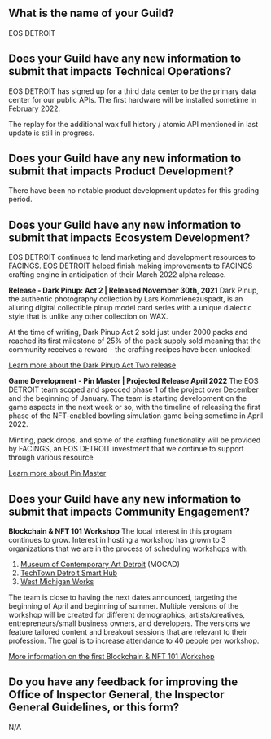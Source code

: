 ## What is the name of your Guild?

EOS DETROIT

## Does your Guild have any new information to submit that impacts Technical Operations?

EOS DETROIT has signed up for a third data center to be the primary data center for our public APIs. The first hardware will be installed sometime in February 2022.

The replay for the additional wax full history / atomic API mentioned in last update is still in progress.

## Does your Guild have any new information to submit that impacts Product Development?

There have been no notable product development updates for this grading period.

## Does your Guild have any new information to submit that impacts Ecosystem Development?

EOS DETROIT continues to lend marketing and development resources to FACINGS. EOS DETROIT helped finish making improvements to FACINGS crafting engine in anticipation of their March 2022 alpha release.

**Release - Dark Pinup: Act 2 | Released November 30th, 2021**
Dark Pinup, the authentic photography collection by Lars Kommienezuspadt, is an alluring digital collectible pinup model card series with a unique dialectic style that is unlike any other collection on WAX.

At the time of writing, Dark Pinup Act 2 sold just under 2000 packs and reached its first milestone of 25% of the pack supply sold meaning that the community receives a reward - the crafting recipes have been unlocked!

[Learn more about the Dark Pinup Act Two release](https://darkpinup.com)

**Game Development - Pin Master | Projected Release April 2022**
The EOS DETROIT team scoped and specced phase 1 of the project over December and the beginning of January. The team is starting development on the game aspects in the next week or so, with the timeline of releasing the first phase of the NFT-enabled bowling simulation game being sometime in April 2022.

Minting, pack drops, and some of the crafting functionality will be provided by FACINGS, an EOS DETROIT investment that we continue to support through various resource

[Learn more about Pin Master](https://pinmaster.io)

## Does your Guild have any new information to submit that impacts Community Engagement?
**Blockchain & NFT 101 Workshop**
The local interest in this program continues to grow. Interest in hosting a workshop has grown to 3 organizations that we are in the process of scheduling workshops with: 
1. [Museum of Contemporary Art Detroit](https://mocadetroit.org/) (MOCAD)
2. [TechTown Detroit Smart Hub](https://techtowndetroit.org/about/)
3. [West Michigan Works](https://www.westmiworks.org/)

The team is close to having the next dates announced, targeting the beginning of April and beginning of summer. Multiple versions of the workshop will be created for different demographics; artists/creatives, entrepreneurs/small business owners, and developers. The versions we feature tailored content and breakout sessions that are relevant to their profession. The goal is to increase attendance to 40 people per workshop.

[More information on the first Blockchain & NFT 101 Workshop](https://info.grandcircus.co/nft-blockchain)

## Do you have any feedback for improving the Office of Inspector General, the Inspector General Guidelines, or this form?

N/A
